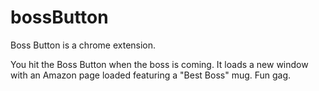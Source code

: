 bossButton
==========

Boss Button is a chrome extension.

You hit the Boss Button when the boss is coming.  It loads a new window with an Amazon page loaded featuring a "Best Boss" mug.   Fun gag. 

